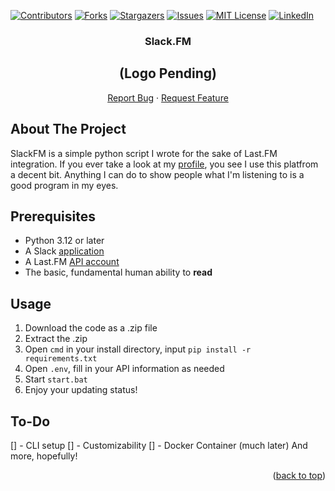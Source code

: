 <!-- Improved compatibility of back to top link: See: https://github.com/othneildrew/Best-README-Template/pull/73 -->
<a id="readme-top"></a>
<!--
*** Thanks for checking out the Best-README-Template. If you have a suggestion
*** that would make this better, please fork the repo and create a pull request
*** or simply open an issue with the tag "enhancement".
*** Don't forget to give the project a star!
*** Thanks again! Now go create something AMAZING! :D
-->



<!-- PROJECT SHIELDS -->
<!--
*** I'm using markdown "reference style" links for readability.
*** Reference links are enclosed in brackets [ ] instead of parentheses ( ).
*** See the bottom of this document for the declaration of the reference variables
*** for contributors-url, forks-url, etc. This is an optional, concise syntax you may use.
*** https://www.markdownguide.org/basic-syntax/#reference-style-links
-->
[![Contributors][contributors-shield]][contributors-url]
[![Forks][forks-shield]][forks-url]
[![Stargazers][stars-shield]][stars-url]
[![Issues][issues-shield]][issues-url]
[![MIT License][license-shield]][license-url]
[![LinkedIn][linkedin-shield]][linkedin-url]


<div align="center">
<h3 align="center">Slack.FM</h3>
<h2>(Logo Pending)</h2>

  <p align="center">
    <a href="https://github.com/Milisource/SlackFM/issues/new?labels=bug&template=bug-report---.md">Report Bug</a>
    ·
    <a href="https://github.com/Milisource/SlackFM/issues/new?labels=enhancement&template=feature-request---.md">Request Feature</a>
  </p>
</div>

<!-- ABOUT THE PROJECT -->
## About The Project

SlackFM is a simple python script I wrote for the sake of Last.FM integration. If you ever take a look at my [profile](https://www.last.fm/user/Despairiity), you see I use this platfrom a decent bit. Anything I can do to show people what I'm listening to is a good program in my eyes.

## Prerequisites
- Python 3.12 or later
- A Slack [application](https://api.slack.com/apps)
- A Last.FM [API account](https://www.last.fm/api/account/create)
- The basic, fundamental human ability to **read**

## Usage

1. Download the code as a .zip file
2. Extract the .zip
3. Open ``cmd`` in your install directory, input ``pip install -r requirements.txt``
4. Open ``.env``, fill in your API information as needed
5. Start ``start.bat``
6. Enjoy your updating status!

## To-Do
[] - CLI setup
[] - Customizability
[] - Docker Container (much later)
And more, hopefully!

<p align="right">(<a href="#readme-top">back to top</a>)</p>


<!-- MARKDOWN LINKS & IMAGES -->
<!-- https://www.markdownguide.org/basic-syntax/#reference-style-links -->
[contributors-shield]: https://img.shields.io/github/contributors/Milisource/SlackFM.svg?style=for-the-badge
[contributors-url]: https://github.com/Milisource/SlackFM/graphs/contributors
[forks-shield]: https://img.shields.io/github/forks/Milisource/SlackFM.svg?style=for-the-badge
[forks-url]: https://github.com/DDeluca06/PhotoFlip/forks
[stars-shield]: https://img.shields.io/github/stars/Milisource/SlackFM.svg?style=for-the-badge
[stars-url]: https://github.com/Milisource/SlackFM/stargazers
[issues-shield]: https://img.shields.io/github/issues/Milisource/SlackFM.svg?style=for-the-badge
[issues-url]: https://github.com/Milisource/SlackFM/issues
[license-shield]: https://img.shields.io/github/license/Milisource/SlackFM.svg?style=for-the-badge
[license-url]: https://github.com/Milisource/SlackFM/blob/main/LICENSE.txt
[linkedin-shield]: https://img.shields.io/badge/-LinkedIn-black.svg?style=for-the-badge&logo=linkedin&colorB=555
[linkedin-url]: https://www.linkedin.com/in/demitri-deluca-lyons-747312319
[product-screenshot]: images/screenshot.png
[Next.js]: https://img.shields.io/badge/next.js-000000?style=for-the-badge&logo=nextdotjs&logoColor=white
[Next-url]: https://nextjs.org/
[React.js]: https://img.shields.io/badge/React-20232A?style=for-the-badge&logo=react&logoColor=61DAFB
[React-url]: https://reactjs.org/
[Vue.js]: https://img.shields.io/badge/Vue.js-35495E?style=for-the-badge&logo=vuedotjs&logoColor=4FC08D
[Vue-url]: https://vuejs.org/
[Angular.io]: https://img.shields.io/badge/Angular-DD0031?style=for-the-badge&logo=angular&logoColor=white
[Angular-url]: https://angular.io/
[Svelte.dev]: https://img.shields.io/badge/Svelte-4A4A55?style=for-the-badge&logo=svelte&logoColor=FF3E00
[Svelte-url]: https://svelte.dev/
[Laravel.com]: https://img.shields.io/badge/Laravel-FF2D20?style=for-the-badge&logo=laravel&logoColor=white
[Laravel-url]: https://laravel.com
[Bootstrap.com]: https://img.shields.io/badge/Bootstrap-563D7C?style=for-the-badge&logo=bootstrap&logoColor=white
[Bootstrap-url]: https://getbootstrap.com
[JQuery.com]: https://img.shields.io/badge/jQuery-0769AD?style=for-the-badge&logo=jquery&logoColor=white
[JQuery-url]: https://jquery.com 
